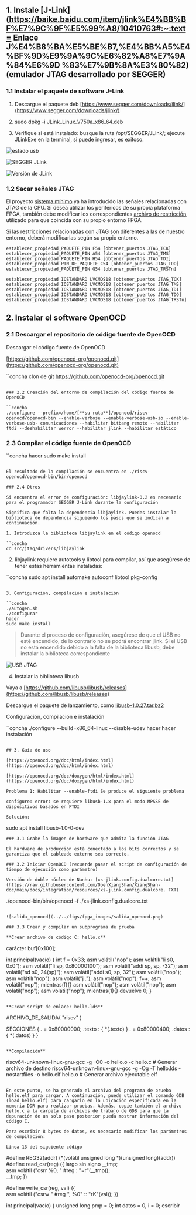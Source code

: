 ## 1. Instale [J-Link](https://baike.baidu.com/item/jlink%E4%BB%BF%E7%9C%9F%E5%99%A8/10410763#:~:text= Enlace J%E4%B8%BA%E5%BE%B7,%E4%BB%A5%E4%BF%9D%E9%9A%9C%E6%82%A8%E7%9A%84%E6%9D %83%E7%9B%8A%E3%80%82) (emulador JTAG desarrollado por SEGGER)

### 1.1 Instalar el paquete de software J-Link

1) Descargue el paquete deb [https://www.segger.com/downloads/jlink/](https://www.segger.com/downloads/jlink/)

2) sudo dpkg -i JLink_Linux_V750a_x86_64.deb

3) Verifique si está instalado: busque la ruta /opt/SEGGER/JLink/; ejecute JLinkExe en la terminal, si puede ingresar, es exitoso.

![estado usb](../../figs/fpga_images/usb_status.png)

![SEGGER JLink](../../figs/fpga_images/SEGGER_JLink.png)

![Versión de JLink](../../figs/fpga_images/JLink_version.png)

### 1.2 Sacar señales JTAG

El proyecto [sistema mínimo](https://github.com/OpenXiangShan/env-scripts) ya ha introducido las señales relacionadas con JTAG de la CPU. Si desea utilizar los periféricos de su propia plataforma FPGA, también debe modificar los correspondientes [archivo de restricción](https://github.com/OpenXiangShan/env-scripts/blob/main/xs_nanhu_fpga/src/constr/xiangshan.xdc), utilizado para que coincida con su propio entorno FPGA.

Si las restricciones relacionadas con JTAG son diferentes a las de nuestro entorno, deberá modificarlas según su propio entorno.

```
establecer_propiedad_PAQUETE_PIN F54 [obtener_puertos JTAG_TCK]
establecer_propiedad_PAQUETE_PIN A54 [obtener_puertos JTAG_TMS]
establecer_propiedad_PAQUETE_PIN H54 [obtener_puertos_JTAG_TDI]
establecer_propiedad PIN_DE_PAQUETE C54 [obtener_puertos JTAG_TDO]
establecer_propiedad_PAQUETE_PIN G54 [obtener_puertos JTAG_TRSTn]

establecer_propiedad IOSTANDARD LVCMOS18 [obtener_puertos JTAG_TCK]
establecer_propiedad IOSTANDARD LVCMOS18 [obtener_puertos JTAG_TMS]
establecer_propiedad IOSTANDARD LVCMOS18 [obtener_puertos JTAG_TDI]
establecer_propiedad IOSTANDARD LVCMOS18 [obtener_puertos JTAG_TDO]
establecer_propiedad IOSTANDARD LVCMOS18 [obtener_puertos JTAG_TRSTn]
```

## 2. Instalar el software OpenOCD

### 2.1 Descargar el repositorio de código fuente de OpenOCD

Descargar el código fuente de OpenOCD

[https://github.com/openocd-org/openocd.git](https://github.com/openocd-org/openocd.git)

``concha
clon de git https://github.com/openocd-org/openocd.git
```

### 2.2 Creación del entorno de compilación del código fuente de OpenOCD

``concha
./configure --prefix=/home/[**su ruta**]/openocd/riscv-openocd/openocd-bin --enable-verbose --enable-verbose-usb-io --enable-verbose-usb- comunicaciones --habilitar bitbang remoto --habilitar ftdi --deshabilitar werror --habilitar jlink --habilitar estático
```

### 2.3 Compilar el código fuente de OpenOCD

``concha
hacer
sudo make install
```

El resultado de la compilación se encuentra en ./riscv-openocd/openocd-bin/bin/openocd

### 2.4 Otros

Si encuentra el error de configuración: libjaylink-0.2 es necesario para el programador SEGGER J-Link durante la configuración

Significa que falta la dependencia libjaylink. Puedes instalar la biblioteca de dependencia siguiendo los pasos que se indican a continuación.

1. Introduzca la biblioteca libjaylink en el código openocd

``concha
cd src/jtag/drivers/libjaylink
```

2. libjaylink requiere autotools y libtool para compilar, así que asegúrese de tener estas herramientas instaladas:

``concha
sudo apt install automake autoconf libtool pkg-config
```

3. Configuración, compilación e instalación

``concha
./autogen.sh
./configurar
hacer
sudo make install
```

>Durante el proceso de configuración, asegúrese de que el USB no esté encendido, de lo contrario no se podrá encontrar jlink. Si el USB no está encendido debido a la falta de la biblioteca libusb, debe instalar la biblioteca correspondiente

![USB JTAG](../../figs/fpga_images/jtag_usb.png)

4. Instalar la biblioteca libusb

Vaya a [https://github.com/libusb/libusb/releases](https://github.com/libusb/libusb/releases)

Descargue el paquete de lanzamiento, como [libusb-1.0.27.tar.bz2](https://github.com/libusb/libusb/releases/download/v1.0.27/libusb-1.0.27.tar.bz2)

 Configuración, compilación e instalación

``concha
./configure --build=x86_64-linux --disable-udev
hacer
hacer instalación
```

## 3. Guía de uso

[https://openocd.org/doc/html/index.html](https://openocd.org/doc/html/index.html)

[https://openocd.org/doc/doxygen/html/index.html](https://openocd.org/doc/doxygen/html/index.html)

Problema 1: Habilitar --enable-ftdi Se produce el siguiente problema

configure: error: se requiere libusb-1.x para el modo MPSSE de dispositivos basados ​​en FTDI

Solución:

```
 sudo apt install libusb-1.0-0-dev
```
### 3.1 Grabe la imagen de hardware que admita la función JTAG

El hardware de producción está conectado a los bits correctos y se garantiza que el cableado externo sea correcto.

### 3.2 Iniciar OpenOCD (recuerde pasar el script de configuración de tiempo de ejecución como parámetro)

Versión de doble núcleo de Nanhu: [xs-jlink.config.dualcore.txt](https://raw.githubusercontent.com/OpenXiangShan/XiangShan-doc/main/docs/integration/resources/xs-jlink.config.dualcore. TXT)

```
./openocd-bin/bin/openocd -f ./xs-jlink.config.dualcore.txt
```

![salida_openocd](../../figs/fpga_images/salida_openocd.png)

### 3.3 Crear y compilar un subprograma de prueba

**Crear archivo de código C: hello.c**

```
carácter buf[0x100];

int principal(vacío)
{
 int f = 0x33;
 asm volátil("nop");
 asm volátil("li s0, 0x0");
 asm volátil("li sp, 0x80000100");
 asm volátil("addi sp, sp, -32");
 asm volátil("sd s0, 24(sp)");
 asm volátil("addi s0, sp, 32");
 asm volátil("nop");
 asm volátil("nop");
 asm volátil("j .");
 asm volátil("nop");
 f++;
 asm volátil("nop");
 mientras(f){}
 asm volátil("nop");
 asm volátil("nop");
 asm volátil("nop");
 asm volátil("nop");
 mientras(1){}
 devuelve 0;
}

```

**Crear script de enlace: hello.lds**

```
ARCHIVO_DE_SALIDA( "riscv" )

SECCIONES
{
 . = 0x80000000;
 .texto : { *(.texto) }
 . = 0x80000400;
 .datos : { *(.datos) }
}

```

**Compilación**

```
riscv64-unknown-linux-gnu-gcc -g -O0 -o hello.o -c hello.c # Generar archivo de destino
riscv64-unknown-linux-gnu-gcc -g -Og -T hello.lds -nostartfiles -o hello.elf hello.o # Generar archivo ejecutable elf
```

En este punto, se ha generado el archivo del programa de prueba hello.elf para cargar. A continuación, puede utilizar el comando GDB (load hello.elf) para cargarlo en la ubicación especificada en la memoria DDR para realizar pruebas. Además, copie también el archivo hello.c a la carpeta de archivos de trabajo de GDB para que la depuración de un solo paso posterior pueda mostrar información del código C.

Para escribir 8 bytes de datos, es necesario modificar los parámetros de compilación:

Línea 13 del siguiente código

```
#define REG32(addr) (*(volátil unsigned long *)(unsigned long)(addr))
#define read_csr(reg) ({ largo sin signo __tmp; \
 asm volátil ("csrr %0, " #reg : "=r"(__tmp)); \
 __tmp; })

#define write_csr(reg, val) ({ \
 asm volátil ("csrw " #reg ", %0" :: "rK"(val)); })

int principal(vacío)
{
 unsigned long pmp = 0;
 int datos = 0, i = 0;
 escribir
